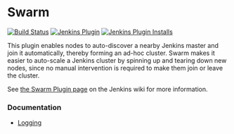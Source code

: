 # Swarm

[![Build Status](https://ci.jenkins.io/buildStatus/icon?job=Plugins/swarm-plugin/master)](https://ci.jenkins.io/job/Plugins/job/swarm-plugin/job/master/)
[![Jenkins Plugin](https://img.shields.io/jenkins/plugin/v/swarm.svg)](https://plugins.jenkins.io/swarm)
[![Jenkins Plugin Installs](https://img.shields.io/jenkins/plugin/i/swarm.svg)](https://plugins.jenkins.io/swarm)

This plugin enables nodes to auto-discover a nearby Jenkins master and
join it automatically, thereby forming an ad-hoc cluster. Swarm makes it
easier to auto-scale a Jenkins cluster by spinning up and tearing down
new nodes, since no manual intervention is required to make them join or
leave the cluster.

See [the Swarm Plugin page](https://wiki.jenkins.io/display/JENKINS/Swarm+Plugin)
on the Jenkins wiki for more information.

### Documentation

* [Logging](docs/logging.md)
